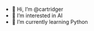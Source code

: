 - 👋 Hi, I’m @cartridger
- 👀 I’m interested in AI
- 🌱 I’m currently learning Python


<!---
cartridger/cartridger is a ✨ special ✨ repository because its `README.md` (this file) appears on your GitHub profile.
You can click the Preview link to take a look at your changes.
--->
